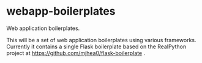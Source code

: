 webapp-boilerplates
===================

Web application boilerplates.

This will be a set of web application boilerplates using various frameworks. Currently it contains a single Flask boilerplate based on the RealPython project at https://github.com/mjhea0/flask-boilerplate .
